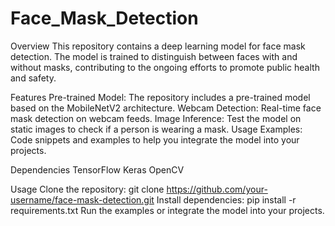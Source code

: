# Face_Mask_Detection

Overview
This repository contains a deep learning model for face mask detection. The model is trained to distinguish between faces with and without masks, contributing to the ongoing efforts to promote public health and safety.

Features
Pre-trained Model: The repository includes a pre-trained model based on the MobileNetV2 architecture.
Webcam Detection: Real-time face mask detection on webcam feeds.
Image Inference: Test the model on static images to check if a person is wearing a mask.
Usage Examples: Code snippets and examples to help you integrate the model into your projects.

Dependencies
TensorFlow
Keras
OpenCV

Usage
Clone the repository: git clone https://github.com/your-username/face-mask-detection.git
Install dependencies: pip install -r requirements.txt
Run the examples or integrate the model into your projects.

